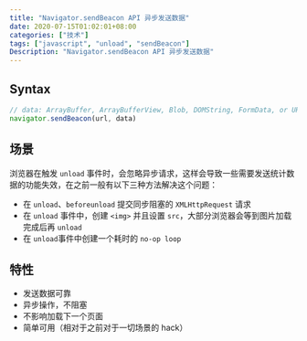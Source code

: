 ```yaml
---
title: "Navigator.sendBeacon API 异步发送数据"
date: 2020-07-15T01:02:01+08:00
categories: ["技术"]
tags: ["javascript", "unload", "sendBeacon"]
Description: "Navigator.sendBeacon API 异步发送数据"
---
```

## Syntax

```javascript
// data: ArrayBuffer, ArrayBufferView, Blob, DOMString, FormData, or URLSearchParams
navigator.sendBeacon(url, data)
```

## 场景

浏览器在触发 `unload` 事件时，会忽略异步请求，这样会导致一些需要发送统计数据的功能失效，在之前一般有以下三种方法解决这个问题：

- 在 `unload`、`beforeunload` 提交同步阻塞的 `XMLHttpRequest` 请求
- 在 `unload` 事件中，创建 `<img>` 并且设置 `src`，大部分浏览器会等到图片加载完成后再 `unload`
- 在 `unload`事件中创建一个耗时的 `no-op loop`

## 特性

- 发送数据可靠
- 异步操作，不阻塞
- 不影响加载下一个页面
- 简单可用（相对于之前对于一切场景的 hack）

